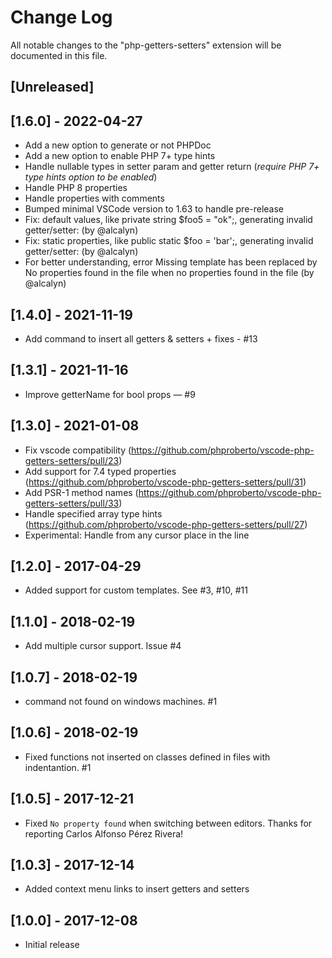 # Change Log
All notable changes to the "php-getters-setters" extension will be documented in this file.

## [Unreleased]

## [1.6.0] - 2022-04-27
- Add a new option to generate or not PHPDoc
- Add a new option to enable PHP 7+ type hints
- Handle nullable types in setter param and getter return (*require PHP 7+ type hints option to be enabled*)
- Handle PHP 8 properties
- Handle properties with comments
- Bumped minimal VSCode version to 1.63 to handle pre-release
- Fix: default values, like private string $foo5 = "ok";, generating invalid getter/setter: (by @alcalyn)
- Fix: static properties, like public static $foo = 'bar';, generating invalid getter/setter: (by @alcalyn)
- For better understanding, error Missing template has been replaced by No properties found in the file when no properties found in the file (by @alcalyn)

## [1.4.0] - 2021-11-19
- Add command to insert all getters & setters + fixes - #13

## [1.3.1] - 2021-11-16
- Improve getterName for bool props — #9

## [1.3.0] - 2021-01-08
- Fix vscode compatibility (https://github.com/phproberto/vscode-php-getters-setters/pull/23)
- Add support for 7.4 typed properties (https://github.com/phproberto/vscode-php-getters-setters/pull/31)
- Add PSR-1 method names (https://github.com/phproberto/vscode-php-getters-setters/pull/33)
- Handle specified array type hints (https://github.com/phproberto/vscode-php-getters-setters/pull/27)
- Experimental: Handle from any cursor place in the line

## [1.2.0] - 2017-04-29
- Added support for custom templates. See #3, #10, #11

## [1.1.0] - 2018-02-19
- Add multiple cursor support. Issue #4

## [1.0.7] - 2018-02-19
- command not found on windows machines. #1

## [1.0.6] - 2018-02-19
- Fixed functions not inserted on classes defined in files with indentantion. #1

## [1.0.5] - 2017-12-21
- Fixed `No property found` when switching between editors. Thanks for reporting Carlos Alfonso Pérez Rivera!

## [1.0.3] - 2017-12-14
- Added context menu links to insert getters and setters

## [1.0.0] - 2017-12-08
- Initial release
